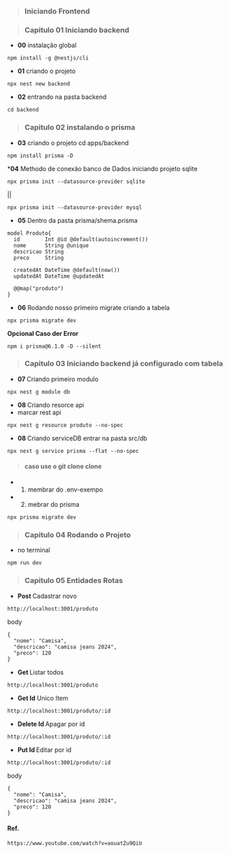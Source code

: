 > ### Iniciando Frontend

> ### Capitulo 01 Iniciando backend
* <b>00</b> instalação global
``` ok
npm install -g @nestjs/cli
```

* <b>01</b> criando o projeto
``` ok
npx nest new backend
```

* <b>02</b> entrando na pasta backend
``` ok
cd backend
```

> ### Capitulo 02 instalando o prisma

* <b>03</b> criando o projeto cd apps/backend
```ok
npm install prisma -D
```

*<b>04</b> Methodo de conexão banco de Dados iniciando projeto sqlite
```ok
npx prisma init --datasource-provider sqlite
```
|| <br>
```
npx prisma init --datasource-provider mysql
```
* <b>05</b> Dentro da pasta prisma/shema.prisma
``` ok
model Produto{
  id        Int @id @default(autoincrement())
  nome      String @unique
  descricao String 
  preco     String

  createdAt DateTime @default(now())
  updatedAt DateTime @updatedAt

  @@map("produto")
}
```

* <b>06</b> Rodando nosso primeiro migrate criando a tabela
``` ok
npx prisma migrate dev
```

<b> Opcional Caso der Error </b>
``` ok Prisma
npm i prisma@6.1.0 -D --silent
```

> ### Capitulo 03 Iniciando backend já configurado com tabela

* <b> 07 </b> Criando primeiro modulo
``` ok
npx nest g module db
```

* <b> 08 </b> Criando resorce api
* marcar rest api
```
npx nest g resource produto --no-spec
```

* <b> 08 </b> Criando serviceDB entrar na pasta src/db
```
npx nest g service prisma --flat --no-spec
```

> #### caso use o git clone clone
* 1. membrar do .env-exempo
* 2. mebrar do prisma
```
npx prisma migrate dev
```

> ### Capitulo 04 Rodando o Projeto
* no terminal
```
npm run dev
```

> ### Capitulo 05 Entidades Rotas

* <b> Post </b> Cadastrar novo
```
http://localhost:3001/produto
```
body
```
{
  "nome": "Camisa",
  "descricao": "camisa jeans 2024",
  "preco": 120
}
```

* <b> Get </b> Listar todos 
```
http://localhost:3001/produto
```

* <b> Get Id</b> Unico Item
```
http://localhost:3001/produto/:id
```

* <b> Delete Id </b> Apagar por id
```
http://localhost:3001/produto/:id
```

* <b> Put Id </b> Editar por id
```
http://localhost:3001/produto/:id
```
body
```
{
  "nome": "Camisa",
  "descricao": "camisa jeans 2024",
  "preco": 120
}
```

#### Ref.
```
https://www.youtube.com/watch?v=aouatZu9QiU
```
